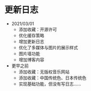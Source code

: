 # 更新日志

-	2021/03/01
	+	添加收藏：开源许可
	+	优化缓存策略
	+	增加更新日志
	+	优化了多媒体与图片的展示样式
	+	图片墙功能
	+	增加博客内容
-	更早之前
	+	添加收藏：无版权音乐网站
	+	添加收藏：中国传统色、日本传统色
	+	实现基础功能，但没有写日志……